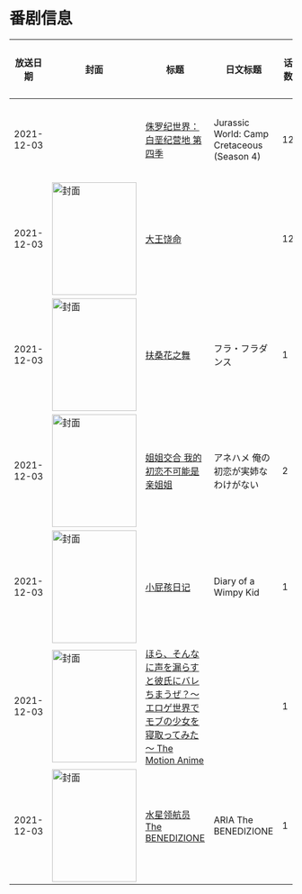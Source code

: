 # 番剧信息

|放送日期|封面|标题|日文标题|话数|评分|评分人数|
|---|---|---|---|---|---|---|
|2021-12-03||[侏罗纪世界：白垩纪营地 第四季](https://bangumi.tv/subject/520515)|Jurassic World: Camp Cretaceous (Season 4)|12|暂无评分|少于10人评分|
|2021-12-03|<img src="https://lain.bgm.tv/pic/cover/c/46/34/291213_3BJqJ.jpg" alt="封面" style="width:150px;height:200px;object-fit:cover;">|[大王饶命](https://bangumi.tv/subject/291213)||12|6.4|248人评分|
|2021-12-03|<img src="https://lain.bgm.tv/pic/cover/c/da/f3/318543_O1507.jpg" alt="封面" style="width:150px;height:200px;object-fit:cover;">|[扶桑花之舞](https://bangumi.tv/subject/318543)|フラ・フラダンス|1|5.6|97人评分|
|2021-12-03|<img src="https://bangumi.tv/img/no_icon_subject.png" alt="封面" style="width:150px;height:200px;object-fit:cover;">|[姐姐交合 我的初恋不可能是亲姐姐](https://bangumi.tv/subject/354252)|アネハメ 俺の初恋が実姉なわけがない|2|6.2|366人评分|
|2021-12-03|<img src="https://lain.bgm.tv/pic/cover/c/6a/8a/461535_50SS2.jpg" alt="封面" style="width:150px;height:200px;object-fit:cover;">|[小屁孩日记](https://bangumi.tv/subject/461535)|Diary of a Wimpy Kid|1|暂无评分|少于10人评分|
|2021-12-03|<img src="https://bangumi.tv/img/no_icon_subject.png" alt="封面" style="width:150px;height:200px;object-fit:cover;">|[ほら、そんなに声を漏らすと彼氏にバレちまうぜ？～エロゲ世界でモブの少女を寝取ってみた～ The Motion Anime](https://bangumi.tv/subject/368708)||1|暂无评分|少于10人评分|
|2021-12-03|<img src="https://lain.bgm.tv/pic/cover/c/47/80/329948_R8LC8.jpg" alt="封面" style="width:150px;height:200px;object-fit:cover;">|[水星领航员 The BENEDIZIONE](https://bangumi.tv/subject/329948)|ARIA The BENEDIZIONE|1|7.9|591人评分|
